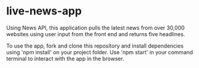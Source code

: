 # live-news-app

Using News API, this application pulls the latest news from over 30,000 websites using user input from the front end and returns five headlines.

To use the app, fork and clone this repository and install dependencies using 'npm install' on your project folder. Use 'npm start' in your command terminal to interact with the app in the browser.

